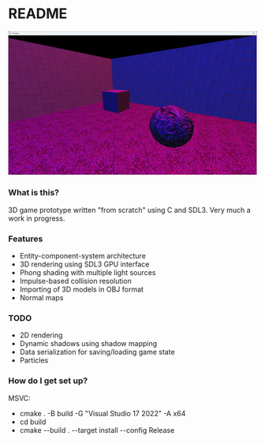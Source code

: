 # README #

![screenshot](screenshot.png)

### What is this? ###
3D game prototype written "from scratch" using C and SDL3. Very much a work in progress.

### Features ###
* Entity-component-system architecture
* 3D rendering using SDL3 GPU interface
* Phong shading with multiple light sources
* Impulse-based collision resolution
* Importing of 3D models in OBJ format
* Normal maps

### TODO ###
* 2D rendering
* Dynamic shadows using shadow mapping
* Data serialization for saving/loading game state
* Particles

### How do I get set up? ###

MSVC:
* cmake . -B build -G "Visual Studio 17 2022" -A x64
* cd build
* cmake --build . --target install --config Release
